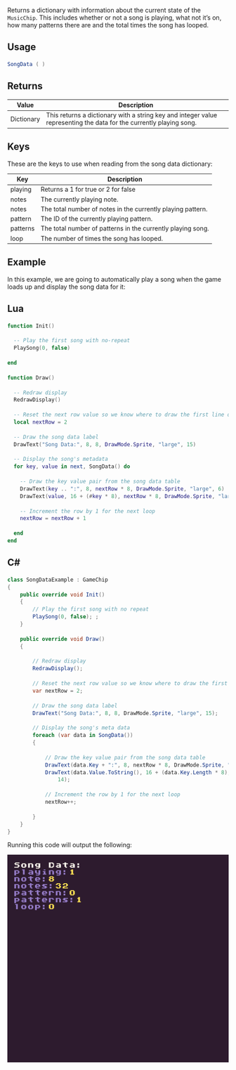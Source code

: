 Returns a dictionary with information about the current state of the `MusicChip`. This includes whether or not a song is playing, what not it’s on, how many patterns there are and the total times the song has looped.

## Usage

```csharp
SongData ( )
```

## Returns

| Value      | Description                                                                                                          |
|------------|----------------------------------------------------------------------------------------------------------------------|
| Dictionary | This returns a dictionary with a string key and integer value representing the data for the currently playing song\. |

## Keys

These are the keys to use when reading from the song data dictionary:

| Key      | Description                                                  |
|----------|--------------------------------------------------------------|
| playing  | Returns a 1 for true or 2 for false                          |
| notes    | The currently playing note\.                                 |
| notes    | The total number of notes in the currently playing pattern\. |
| pattern  | The ID of the currently playing pattern\.                    |
| patterns | The total number of patterns in the currently playing song\. |
| loop     | The number of times the song has looped\.                    |

## Example

In this example, we are going to automatically play a song when the game loads up and display the song data for it:



## Lua

```lua
function Init()

  -- Play the first song with no-repeat
  PlaySong(0, false)

end

function Draw()

  -- Redraw display
  RedrawDisplay()

  -- Reset the next row value so we know where to draw the first line of text
  local nextRow = 2

  -- Draw the song data label
  DrawText("Song Data:", 8, 8, DrawMode.Sprite, "large", 15)

  -- Display the song's metadata
  for key, value in next, SongData() do

    -- Draw the key value pair from the song data table
    DrawText(key .. ":", 8, nextRow * 8, DrawMode.Sprite, "large", 6)
    DrawText(value, 16 + (#key * 8), nextRow * 8, DrawMode.Sprite, "large", 14)

    -- Increment the row by 1 for the next loop
    nextRow = nextRow + 1

  end
end
```



## C#

```csharp
class SongDataExample : GameChip
{
    public override void Init()
    {
        // Play the first song with no repeat
        PlaySong(0, false); ;
    }

    public override void Draw()
    {

        // Redraw display
        RedrawDisplay();

        // Reset the next row value so we know where to draw the first line of text
        var nextRow = 2;

        // Draw the song data label
        DrawText("Song Data:", 8, 8, DrawMode.Sprite, "large", 15);

        // Display the song's meta data
        foreach (var data in SongData())
        {

            // Draw the key value pair from the song data table
            DrawText(data.Key + ":", 8, nextRow * 8, DrawMode.Sprite, "large", 6);
            DrawText(data.Value.ToString(), 16 + (data.Key.Length * 8), nextRow * 8, DrawMode.Sprite, "large",
                14);

            // Increment the row by 1 for the next loop
            nextRow++;

        }
    }
}
```



Running this code will output the following:

![image alt text](images/SongDataOutput_image_0.png)


